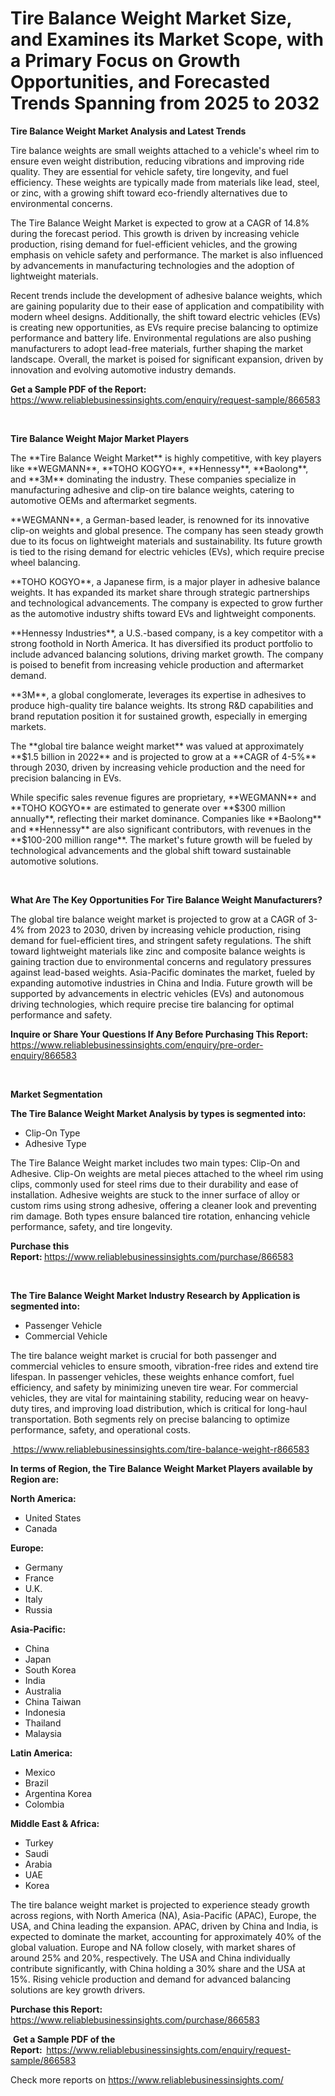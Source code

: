 <p><h1>Tire Balance Weight Market Size, and Examines its Market Scope, with a Primary Focus on Growth Opportunities, and Forecasted Trends Spanning from 2025 to 2032</h1></p><p><strong>Tire Balance Weight Market Analysis and Latest Trends</strong></p>
<p><p>Tire balance weights are small weights attached to a vehicle's wheel rim to ensure even weight distribution, reducing vibrations and improving ride quality. They are essential for vehicle safety, tire longevity, and fuel efficiency. These weights are typically made from materials like lead, steel, or zinc, with a growing shift toward eco-friendly alternatives due to environmental concerns.</p><p>The Tire Balance Weight Market is expected to grow at a CAGR of 14.8% during the forecast period. This growth is driven by increasing vehicle production, rising demand for fuel-efficient vehicles, and the growing emphasis on vehicle safety and performance. The market is also influenced by advancements in manufacturing technologies and the adoption of lightweight materials.</p><p>Recent trends include the development of adhesive balance weights, which are gaining popularity due to their ease of application and compatibility with modern wheel designs. Additionally, the shift toward electric vehicles (EVs) is creating new opportunities, as EVs require precise balancing to optimize performance and battery life. Environmental regulations are also pushing manufacturers to adopt lead-free materials, further shaping the market landscape. Overall, the market is poised for significant expansion, driven by innovation and evolving automotive industry demands.</p></p>
<p><strong>Get a Sample PDF of the Report:&nbsp;</strong> <a href="https://www.reliablebusinessinsights.com/enquiry/request-sample/866583?utm_campaign=2032&utm_medium=2&utm_source=Github&utm_content=ia&utm_term=22012025&utm_id=tire-balance-weight">https://www.reliablebusinessinsights.com/enquiry/request-sample/866583</a></p>
<p>&nbsp;</p>
<p><strong>Tire Balance Weight Major Market Players</strong></p>
<p><p>The **Tire Balance Weight Market** is highly competitive, with key players like **WEGMANN**, **TOHO KOGYO**, **Hennessy**, **Baolong**, and **3M** dominating the industry. These companies specialize in manufacturing adhesive and clip-on tire balance weights, catering to automotive OEMs and aftermarket segments.</p><p>**WEGMANN**, a German-based leader, is renowned for its innovative clip-on weights and global presence. The company has seen steady growth due to its focus on lightweight materials and sustainability. Its future growth is tied to the rising demand for electric vehicles (EVs), which require precise wheel balancing.</p><p>**TOHO KOGYO**, a Japanese firm, is a major player in adhesive balance weights. It has expanded its market share through strategic partnerships and technological advancements. The company is expected to grow further as the automotive industry shifts toward EVs and lightweight components.</p><p>**Hennessy Industries**, a U.S.-based company, is a key competitor with a strong foothold in North America. It has diversified its product portfolio to include advanced balancing solutions, driving market growth. The company is poised to benefit from increasing vehicle production and aftermarket demand.</p><p>**3M**, a global conglomerate, leverages its expertise in adhesives to produce high-quality tire balance weights. Its strong R&D capabilities and brand reputation position it for sustained growth, especially in emerging markets.</p><p>The **global tire balance weight market** was valued at approximately **$1.5 billion in 2022** and is projected to grow at a **CAGR of 4-5%** through 2030, driven by increasing vehicle production and the need for precision balancing in EVs.</p><p>While specific sales revenue figures are proprietary, **WEGMANN** and **TOHO KOGYO** are estimated to generate over **$300 million annually**, reflecting their market dominance. Companies like **Baolong** and **Hennessy** are also significant contributors, with revenues in the **$100-200 million range**. The market's future growth will be fueled by technological advancements and the global shift toward sustainable automotive solutions.</p></p>
<p>&nbsp;</p>
<p><strong>What Are The Key Opportunities For Tire Balance Weight Manufacturers?</strong></p>
<p><p>The global tire balance weight market is projected to grow at a CAGR of 3-4% from 2023 to 2030, driven by increasing vehicle production, rising demand for fuel-efficient tires, and stringent safety regulations. The shift toward lightweight materials like zinc and composite balance weights is gaining traction due to environmental concerns and regulatory pressures against lead-based weights. Asia-Pacific dominates the market, fueled by expanding automotive industries in China and India. Future growth will be supported by advancements in electric vehicles (EVs) and autonomous driving technologies, which require precise tire balancing for optimal performance and safety.</p></p>
<p><strong>Inquire or Share Your Questions If Any Before Purchasing This Report:</strong> <a href="https://www.reliablebusinessinsights.com/enquiry/pre-order-enquiry/866583?utm_campaign=2032&utm_medium=2&utm_source=Github&utm_content=ia&utm_term=22012025&utm_id=tire-balance-weight">https://www.reliablebusinessinsights.com/enquiry/pre-order-enquiry/866583</a></p>
<p>&nbsp;</p>
<p><strong>Market Segmentation</strong></p>
<p><strong>The Tire Balance Weight Market Analysis by types is segmented into:</strong></p>
<p><ul><li>Clip-On Type</li><li>Adhesive Type</li></ul></p>
<p><p>The Tire Balance Weight market includes two main types: Clip-On and Adhesive. Clip-On weights are metal pieces attached to the wheel rim using clips, commonly used for steel rims due to their durability and ease of installation. Adhesive weights are stuck to the inner surface of alloy or custom rims using strong adhesive, offering a cleaner look and preventing rim damage. Both types ensure balanced tire rotation, enhancing vehicle performance, safety, and tire longevity.</p></p>
<p><strong>Purchase this Report:&nbsp;</strong><a href="https://www.reliablebusinessinsights.com/purchase/866583?utm_campaign=2032&utm_medium=2&utm_source=Github&utm_content=ia&utm_term=22012025&utm_id=tire-balance-weight">https://www.reliablebusinessinsights.com/purchase/866583</a></p>
<p>&nbsp;</p>
<p><strong>The Tire Balance Weight Market Industry Research by Application is segmented into:</strong></p>
<p><ul><li>Passenger Vehicle</li><li>Commercial Vehicle</li></ul></p>
<p><p>The tire balance weight market is crucial for both passenger and commercial vehicles to ensure smooth, vibration-free rides and extend tire lifespan. In passenger vehicles, these weights enhance comfort, fuel efficiency, and safety by minimizing uneven tire wear. For commercial vehicles, they are vital for maintaining stability, reducing wear on heavy-duty tires, and improving load distribution, which is critical for long-haul transportation. Both segments rely on precise balancing to optimize performance, safety, and operational costs.</p></p>
<p><a href="https://www.reliablebusinessinsights.com/tire-balance-weight-r866583?utm_campaign=2032&utm_medium=2&utm_source=Github&utm_content=ia&utm_term=22012025&utm_id=tire-balance-weight">&nbsp;https://www.reliablebusinessinsights.com/tire-balance-weight-r866583</a></p>
<p><strong>In terms of Region, the Tire Balance Weight Market Players available by Region are:</strong></p>
<p>
    <p> <strong> North America: </strong>
        <ul>
            <li>United States</li>
            <li>Canada</li>
        </ul>
        </p> 
    <p> <strong> Europe: </strong>
        <ul>
            <li>Germany</li>
            <li>France</li>
            <li>U.K.</li>
            <li>Italy</li>
            <li>Russia</li>
        </ul>
        </p> 
    <p> <strong> Asia-Pacific: </strong>
        <ul>
            <li>China</li>
            <li>Japan</li>
            <li>South Korea</li>
            <li>India</li>
            <li>Australia</li>
            <li>China Taiwan</li>
            <li>Indonesia</li>
            <li>Thailand</li>
            <li>Malaysia</li>
        </ul>
        </p> 
    <p> <strong> Latin America: </strong>
        <ul>
            <li>Mexico</li>
            <li>Brazil</li>
            <li>Argentina Korea</li>
            <li>Colombia</li>
        </ul>
        </p> 
    <p> <strong> Middle East & Africa: </strong>
        <ul>
            <li>Turkey</li>
            <li>Saudi</li>
            <li>Arabia</li>
            <li>UAE</li>
            <li>Korea</li>
        </ul>
    </p>
    </p>
<p><p>The tire balance weight market is projected to experience steady growth across regions, with North America (NA), Asia-Pacific (APAC), Europe, the USA, and China leading the expansion. APAC, driven by China and India, is expected to dominate the market, accounting for approximately 40% of the global valuation. Europe and NA follow closely, with market shares of around 25% and 20%, respectively. The USA and China individually contribute significantly, with China holding a 30% share and the USA at 15%. Rising vehicle production and demand for advanced balancing solutions are key growth drivers.</p></p>
<p><strong>Purchase this Report: </strong><a href="https://www.reliablebusinessinsights.com/purchase/866583?utm_campaign=2032&utm_medium=2&utm_source=Github&utm_content=ia&utm_term=22012025&utm_id=tire-balance-weight">https://www.reliablebusinessinsights.com/purchase/866583</a></p>
<p>&nbsp;<strong>Get a Sample PDF of the Report:&nbsp;&nbsp;</strong><a href="https://www.reliablebusinessinsights.com/enquiry/request-sample/866583?utm_campaign=2032&utm_medium=2&utm_source=Github&utm_content=ia&utm_term=22012025&utm_id=tire-balance-weight">https://www.reliablebusinessinsights.com/enquiry/request-sample/866583</a></p>
<p><strong></strong></p>
<p>Check more reports on <a href="https://www.reliablebusinessinsights.com/?utm_campaign=2032&utm_medium=2&utm_source=Github&utm_content=ia&utm_term=22012025&utm_id=tire-balance-weight">https://www.reliablebusinessinsights.com/</a></p>
